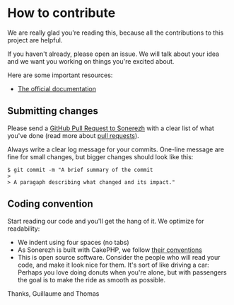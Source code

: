 # How to contribute

We are really glad you're reading this, because all the contributions to this
project are helpful.

If you haven't already, please open an issue. We will talk about your idea and
we want you working on things you're excited about.

Here are some important resources:

* [The official documentation]

## Submitting changes

Please send a [GitHub Pull Request to Sonerezh] with a clear list of what you've
done (read more about [pull requests]).

Always write a clear log message for your commits. One-line message are fine for
small changes, but bigger changes should look like this:

    $ git commit -m "A brief summary of the commit
    >
    > A paragaph describing what changed and its impact."

## Coding convention

Start reading our code and you'll get the hang of it. We optimize for
readability:

* We indent using four spaces (no tabs)
* As Sonerezh is built with CakePHP, we follow [their conventions]
* This is open source software. Consider the people who will read your code, and
  make it look nice for them. It's sort of like driving a car: Perhaps you love
  doing donuts when you're alone, but with passengers the goal is to make the
  ride as smooth as possible.

Thanks,
Guillaume and Thomas

[The official documentation]: (https://www.sonerezh.bzh)
[GitHub Pull Request to Sonerezh]: (https://github.com/Sonerezh/sonerezh/pulls)
[pull requests]: (http://help.github.com/pull-requests/)
[their conventions]: (http://book.cakephp.org/2.0/en/getting-started/cakephp-conventions.html)